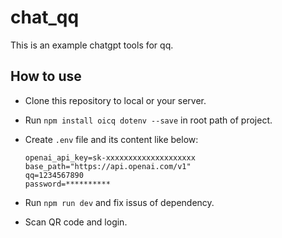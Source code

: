 # chat_qq

This is an example chatgpt tools for qq.

## How to use

- Clone this repository to local or your server.

- Run `npm install oicq dotenv --save` in root path of project.

- Create `.env` file and its content like below:
    ```
    openai_api_key=sk-xxxxxxxxxxxxxxxxxxxx
    base_path="https://api.openai.com/v1"
    qq=1234567890
    password=**********
    ```

- Run `npm run dev` and fix issus of dependency.

- Scan QR code and login.

